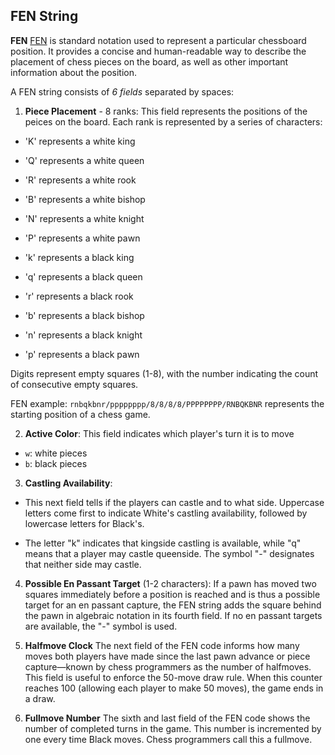 ## FEN String

**FEN** [FEN]('https://en.wikipedia.org/wiki/Forsyth%E2%80%93Edwards_Notation') is standard notation used to represent a particular chessboard position. It provides a concise and human-readable way to describe the placement of chess pieces on the board, as well as other important information about the position.

A FEN string consists of _6 fields_ separated by spaces:

1. **Piece Placement** - 8 ranks: This field represents the positions of the peices on the board.
   Each rank is represented by a series of characters:

- 'K' represents a white king
- 'Q' represents a white queen
- 'R' represents a white rook
- 'B' represents a white bishop
- 'N' represents a white knight
- 'P' represents a white pawn

- 'k' represents a black king
- 'q' represents a black queen
- 'r' represents a black rook
- 'b' represents a black bishop
- 'n' represents a black knight
- 'p' represents a black pawn

Digits represent empty squares (1-8), with the number indicating the count of consecutive empty squares.

FEN example: `rnbqkbnr/pppppppp/8/8/8/8/PPPPPPPP/RNBQKBNR` represents the starting position of a chess game.

2. **Active Color**: This field indicates which player's turn it is to move

- `w`: white pieces
- `b`: black pieces

3. **Castling Availability**:

- This next field tells if the players can castle and to what side. Uppercase letters come first to indicate White's castling availability, followed by lowercase letters for Black's.

- The letter "k" indicates that kingside castling is available, while "q" means that a player may castle queenside. The symbol "-" designates that neither side may castle.

4. **Possible En Passant Target** (1-2 characters):
   If a pawn has moved two squares immediately before a position is reached and is thus a possible target for an en passant capture, the FEN string adds the square behind the pawn in algebraic notation in its fourth field. If no en passant targets are available, the "-" symbol is used.

5. **Halfmove Clock**
   The next field of the FEN code informs how many moves both players have made since the last pawn advance or piece capture—known by chess programmers as the number of halfmoves. This field is useful to enforce the 50-move draw rule. When this counter reaches 100 (allowing each player to make 50 moves), the game ends in a draw.

6. **Fullmove Number**
   The sixth and last field of the FEN code shows the number of completed turns in the game. This number is incremented by one every time Black moves. Chess programmers call this a fullmove.
